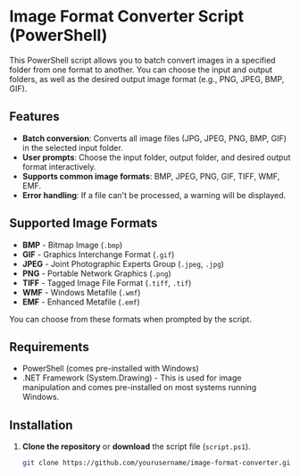 # Image Format Converter Script (PowerShell)

This PowerShell script allows you to batch convert images in a specified folder from one format to another. You can choose the input and output folders, as well as the desired output image format (e.g., PNG, JPEG, BMP, GIF).

## Features

- **Batch conversion**: Converts all image files (JPG, JPEG, PNG, BMP, GIF) in the selected input folder.
- **User prompts**: Choose the input folder, output folder, and desired output format interactively.
- **Supports common image formats**: BMP, JPEG, PNG, GIF, TIFF, WMF, EMF.
- **Error handling**: If a file can't be processed, a warning will be displayed.

## Supported Image Formats

- **BMP** - Bitmap Image (`.bmp`)
- **GIF** - Graphics Interchange Format (`.gif`)
- **JPEG** - Joint Photographic Experts Group (`.jpeg`, `.jpg`)
- **PNG** - Portable Network Graphics (`.png`)
- **TIFF** - Tagged Image File Format (`.tiff`, `.tif`)
- **WMF** - Windows Metafile (`.wmf`)
- **EMF** - Enhanced Metafile (`.emf`)

You can choose from these formats when prompted by the script.

## Requirements

- PowerShell (comes pre-installed with Windows)
- .NET Framework (System.Drawing) - This is used for image manipulation and comes pre-installed on most systems running Windows.

## Installation

1. **Clone the repository** or **download** the script file (`script.ps1`).
   
   ```bash
   git clone https://github.com/yourusername/image-format-converter.git
